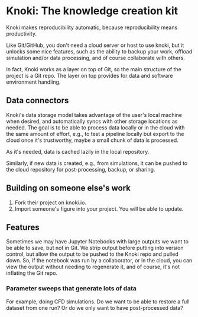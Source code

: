 # Knoki: The knowledge creation kit

Knoki makes reproducibility automatic, because reproducibility means
productivity.

Like Git/GitHub, you don't need a cloud server or host to use knoki,
but it unlocks
some nice features,
such as the ability to backup your work,
offload simulation and/or data processing,
and of course collaborate with others.

In fact, Knoki works as a layer on top of Git,
so the main structure of the project is a Git repo.
The layer on top provides for data and software environment handling.

## Data connectors

Knoki's data storage model takes advantage of the user's local machine when
desired,
and automatically syncs with other storage locations as needed.
The goal is to be able to process data locally or in the cloud with
the same amount of effort, e.g.,
to test a pipeline locally but export to the cloud once it's
trustworthy,
maybe a small chunk of data is processed.

As it's needed, data is cached lazily in the local repository.

Similarly, if new data is created, e.g., from simulations, it can be
pushed to the cloud repository for post-processing, backup, or sharing.

## Building on someone else's work

1. Fork their project on knoki.io.
2. Import someone's figure into your project. You will be able to update.

## Features

Sometimes we may have Jupyter Notebooks with large outputs we want to be able
to save, but not in Git.
We strip output before putting into version control,
but allow the output to be pushed to the Knoki repo and pulled down.
So, if the notebook was run by a collaborator, or in the cloud,
you can view the output without needing to regenerate it,
and of course, it's not inflating the Git repo.

### Parameter sweeps that generate lots of data

For example, doing CFD simulations.
Do we want to be able to restore a full dataset from one run?
Or do we only want to have post-processed data?
